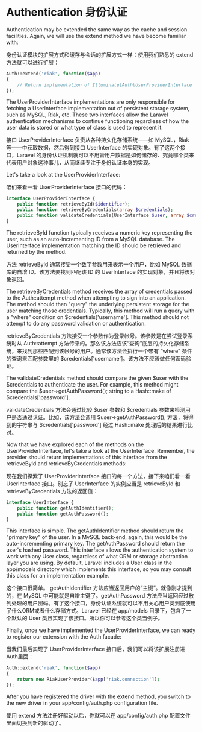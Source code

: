 
# Authentication 身份认证

Authentication may be extended the same way as the cache and session facilities. Again, we will use the extend method we have become familiar with:

身份认证模块的扩展方式和缓存与会话的扩展方式一样：使用我们熟悉的 extend 方法就可以进行扩展：

```php
Auth::extend('riak', function($app)
{
    // Return implementation of Illuminate\Auth\UserProviderInterface
});
```

The UserProviderInterface implementations are only responsible for fetching a UserInterface implementation out of persistent storage system, such as MySQL, Riak, etc. These two interfaces allow the Laravel authentication mechanisms to continue functioning regardless of how the user data is stored or what type of class is used to represent it.

接口 UserProviderInterface 负责从各种持久化存储系统——如 MySQL，Riak 等——中获取数据，然后得到接口 UserInterface 的实现对象。有了这两个接口，Laravel 的身份认证机制就可以不用管用户数据是如何储存的、究竟哪个类来代表用户对象这种事儿，从而继续专注于身份认证本身的实现。

Let's take a look at the UserProviderInterface:

咱们来看一看 UserProviderInterface 接口的代码：

```php
interface UserProviderInterface {
    public function retrieveById($identifier);
    public function retrieveByCredentials(array $credentials);
    public function validateCredentials(UserInterface $user, array $credentials);
}
```

The retrieveById function typically receives a numeric key representing the user, such as an auto-incrementing ID from a MySQL database. The UserInterface implementation matching the ID should be retrieved and returned by the method.

方法 retrieveById 通常接受一个数字参数用来表示一个用户，比如 MySQL 数据库的自增 ID。该方法要找到匹配该 ID 的 UserInterface 的实现对象，并且将该对象返回。

The retrieveByCredentials method receives the array of credentials passed to the Auth::attempt method when attempting to sign into an application. The method should then "query" the underlying persistent storage for the user matching those credentials. Typically, this method will run a query with a "where" condition on $credentials['username']. This method should not attempt to do any password validation or authentication.

retrieveByCredentials 方法接受一个参数作为登录帐号。该参数是在尝试登录系统时从 Auth::attempt 方法传来的。那么该方法应该“查询”底层的持久化存储系统，来找到那些匹配到该帐号的用户。通常该方法会执行一个带有 “where” 条件的查询来匹配参数里的 $credentials['username']。该方法不应该做任何密码验证。

The validateCredentials method should compare the given $user with the $credentials to authenticate the user. For example, this method might compare the $user->getAuthPassword(); string to a Hash::make of $credentials['password'].

validateCredentials 方法会通过比较 $user 参数和 $credentials 参数来检测用户是否通过认证。比如，该方法会调用 $user->getAuthPassword(); 方法，将得到的字符串与 $credentials['password'] 经过 Hash::make 处理后的结果进行比对。

Now that we have explored each of the methods on the UserProviderInterface, let's take a look at the UserInterface. Remember, the provider should return implementations of this interface from the retrieveById and retrieveByCredentials methods:

现在我们探索了 UserProviderInterface 接口的每一个方法，接下来咱们看一看 UserInterface 接口。别忘了 UserInterface 的实例应当是 retrieveById 和 retrieveByCredentials 方法的返回值：

```php
interface UserInterface {
    public function getAuthIdentifier();
    public function getAuthPassword();
}
```

This interface is simple. The getAuthIdentifier method should return the "primary key" of the user. In a MySQL back-end, again, this would be the auto-incrementing primary key. The getAuthPassword should return the user's hashed password. This interface allows the authentication system to work with any User class, regardless of what ORM or storage abstraction layer you are using. By default, Laravel includes a User class in the app/models directory which implements this interface, so you may consult this class for an implementation example.

这个接口很简单。 getAuthIdentifier 方法应当返回用户的“主键”。就像刚才提到的，在 MySQL 中可能就是自增主键了。getAuthPassword 方法应当返回经过散列处理的用户密码。有了这个接口，身份认证系统就可以不用关心用户类到底使用了什么ORM或者什么存储方式。Laravel 已经在 app/models 目录下，包含了一个默认的 User 类且实现了该接口。所以你可以参考这个类当例子。

Finally, once we have implemented the UserProviderInterface, we can ready to register our extension with the Auth facade:

当我们最后实现了 UserProviderInterface 接口后，我们可以将该扩展注册进Auth里面：

```php
Auth::extend('riak', function($app)
{
    return new RiakUserProvider($app['riak.connection']);
});
```

After you have registered the driver with the extend method, you switch to the new driver in your app/config/auth.php configuration file.

使用 extend 方法注册好驱动以后，你就可以在 app/config/auth.php 配置文件里面切换到新的驱动了。

